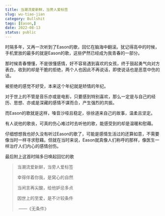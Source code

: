 ```yaml
---
title: 当潮流爱新鲜，当旁人爱标签
slug: wu-tiao-jian
category: Bullshit
tags: [Eason,]
date: 2022-08-13
status: public
---
```




时隔多年，又再一次听到了Eason的歌，回忆在脑海中翻滚。犹记得高中的时候，手机里放的最多的就是Eason的歌，这些俨然已经成为我青春的一部分。



那时候青春懵懂，不是很懂感情，好不容易遇到喜欢的女孩，终于鼓起勇气向对方表白，收到的却是干脆的拒绝，两个人也因此不再说话，即使说话也是恶意中伤的话。



被拒绝的感觉不好受，本来这个年纪就是矫情的年纪。



对于世上的不管是音乐亦或是电影，只要感到特别喜欢，那么一定是与自己的经历、思想、亦或是深藏的感情不谋而合，产生强烈的共振。



而Eason的歌就是这样，嗓音沙哑且稳定，徐徐道来自己的故事，温柔且坚定。



有人说他的歌丧，可真的伤心难过时去听他的歌，能感受到的却是温暖和慰藉。



仔细想想我也好久没有听过Eason的歌了，可能是感情生活过的还算如意，不需要像当时一样寻求慰藉。但就在当时来说，Eason就真像人们称呼的那样，像医生一样治疗人们内心的感情创伤。



最后附上这首时隔多日唤起回忆的歌



> 当潮流爱新鲜，当旁人爱标签
>
> 幸得伴着你我，是窝心的自然
>
> 当闲言再尖酸，给他妒忌多点
>
> 因世上的至爱，是不计较条件
>
> ​						——《无条件》

